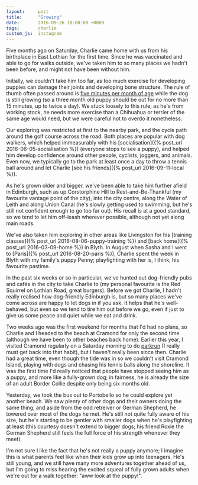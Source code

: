 ```yaml
---
layout:     post
title:      "Growing"
date:       2016-09-26 10:00:00 +0000
tags:       charlie
custom_js:  instagram
---
```


Five months ago on Saturday, Charlie came home with us from his birthplace in East Lothian for the first time. Since he was vaccinated and able to go for walks outside, we've taken him to so many places we hadn't been before, and might not have been without him.

<!-- Read More -->

Initially, we couldn't take him too far, as too much exercise for developing puppies can damage their joints and developing bone structure. The rule of thumb often passed around is [five minutes per month of age][kennel-club-puppy-walking] while the dog is still growing (so a three month old puppy should be out for no more than 15 minutes, up to twice a day). We stuck loosely to this rule; as he's from working stock, he needs more exercise than a Chihuahua or terrier of the same age would need, but we were careful not to overdo it nonetheless.

Our exploring was restricted at first to the nearby park, and the cycle path around the golf course across the road. Both places are popular with dog walkers, which helped immeasurably with his [socialisation]({% post_url 2016-06-05-socialisation %}) (everyone stops to see a puppy), and helped him develop confidence around other people, cyclists, joggers, and animals. Even now, we typically go to the park at least once a day to throw a tennis ball around and let Charlie [see his friends]({% post_url 2016-09-11-local %}).

<div class="instagram-container">
    <blockquote class="instagram-media" data-instgrm-captioned data-instgrm-version="6">
        <a href="https://www.instagram.com/p/BF4VN7tA9h4/" target="_blank"></a>
    </blockquote>
</div>

As he's grown older and bigger, we've been able to take him further afield in Edinburgh, such as up Corstorphine Hill to Rest-and-Be-Thankful (my favourite vantage point of the city), into the city centre, along the Water of Leith and along Union Canal (he's slowly getting used to swimming, but he's still not confident enough to go too far out). His recall is at a good standard, so we tend to let him off-leash wherever possible, although not yet along main roads. 

We've also taken him exploring in other areas like Livingston for his [training classes]({% post_url 2016-08-06-puppy-training %}) and [back home]({% post_url 2016-03-09-home %}) in Blyth. In August when Sasha and I went to [Paris]({% post_url 2016-08-20-paris %}), Charlie spent the week in Blyth with my family's puppy Penny; playfighting with her is, I think, his favourite pastime.

<div class="instagram-container">
    <blockquote class="instagram-media" data-instgrm-captioned data-instgrm-version="6">
        <a href="https://www.instagram.com/p/BJVU6O0gfxr/" target="_blank"></a>
    </blockquote>
</div>

In the past six weeks or so in particular, we've hunted out dog-friendly pubs and cafés in the city to take Charlie to (my personal favourite is the Red Squirrel on Lothian Road, great burgers). Before we got Charlie, I hadn't really realised how dog-friendly Edinburgh is, but so many places we've come across are happy to let dogs in if you ask. It helps that he's well-behaved, but even so we tend to tire him out before we go, even if just to give us some peace and quiet while we eat and drink.

Two weeks ago was the first weekend for months that I'd had no plans, so Charlie and I headed to the beach at Cramond for only the second time (although we have been to other beaches back home). Earlier this year, I visited Cramond regularly on a Saturday morning to do [parkrun][edinburgh-parkrun] (I really must get back into that habit), but I haven't really been since then. Charlie had a great time, even though the tide was in so we couldn't visit Cramond Island, playing with dogs and chasing his tennis balls along the shoreline. It was the first time I'd really noticed that people have stopped seeing him as a puppy, and more like a fully-grown dog; in fairness, he is already the size of an adult Border Collie despite only being six months old.

<div class="instagram-container">
    <blockquote class="instagram-media" data-instgrm-captioned data-instgrm-version="6">
        <a href="https://www.instagram.com/p/BKLMqmbglYJ/" target="_blank"></a>
    </blockquote>
</div>

Yesterday, we took the bus out to Portobello so he could explore yet another beach. We saw plenty of other dogs and their owners doing the same thing, and aside from the odd retreiver or German Shepherd, he towered over most of the dogs he met. He's still not quite fully aware of his size, but he's starting to be gentler with smaller dogs when he's playfighting at least (this courtesy doesn't extend to bigger dogs; his friend Roxie the German Shepherd still feels the full force of his strength whenever they meet).

I'm not sure I like the fact that he's not really a puppy anymore; I imagine this is what parents feel like when their kids grow up into teenagers. He's still young, and we still have many more adventures together ahead of us, but I'm going to miss hearing the excited squeal of fully grown adults when we're out for a walk together: "aww look at the puppy!". 

<div class="instagram-container">
    <blockquote class="instagram-media" data-instgrm-captioned data-instgrm-version="6">
        <a href="https://www.instagram.com/p/BKx2T9zAZgL/" target="_blank"></a>
    </blockquote>
</div>

[kennel-club-puppy-walking]: http://www.thekennelclub.org.uk/getting-a-dog-or-puppy/general-advice-about-caring-for-your-new-puppy-or-dog/puppy-and-dog-walking/
[edinburgh-parkrun]: http://www.parkrun.org.uk/edinburgh/